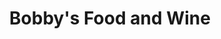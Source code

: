---
title: "Bobby's Food and Wine"
url: /ashton-in-makerfield/bobbys-food-and-wine/
shop: Lebensmittel
---